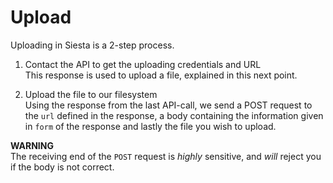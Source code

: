 # Upload

Uploading in Siesta is a 2-step process.

1. Contact the API to get the uploading credentials and URL  
    This response is used to upload a file, explained in this next point.

2. Upload the file to our filesystem  
    Using the response from the last API-call, we send a POST request to the `url` defined in the response, a body containing the information
    given in `form` of the response and lastly the file you wish to upload.


**WARNING**  
The receiving end of the `POST` request is *highly* sensitive, and *will* reject you if the body is not correct.
